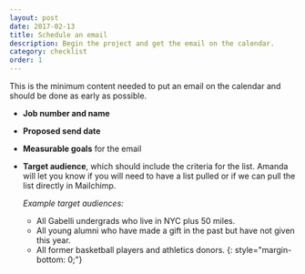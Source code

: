 ```yaml
---
layout: post
date: 2017-02-13
title: Schedule an email
description: Begin the project and get the email on the calendar.
category: checklist
order: 1
---
```


This is the minimum content needed to put an email on the calendar and should be done as early as possible.

- **Job number and name**
- **Proposed send date**
- **Measurable goals** for the email
- **Target audience**, which should include the criteria for the list. Amanda will let you know if you will need to have a list pulled or if we can pull the list directly in Mailchimp. 

  *Example target audiences:*
  - All Gabelli undergrads who live in NYC plus 50 miles.
  - All young alumni who have made a gift in the past but have not given this year.
  - All former basketball players and athletics donors.
{: style="margin-bottom: 0;"}
